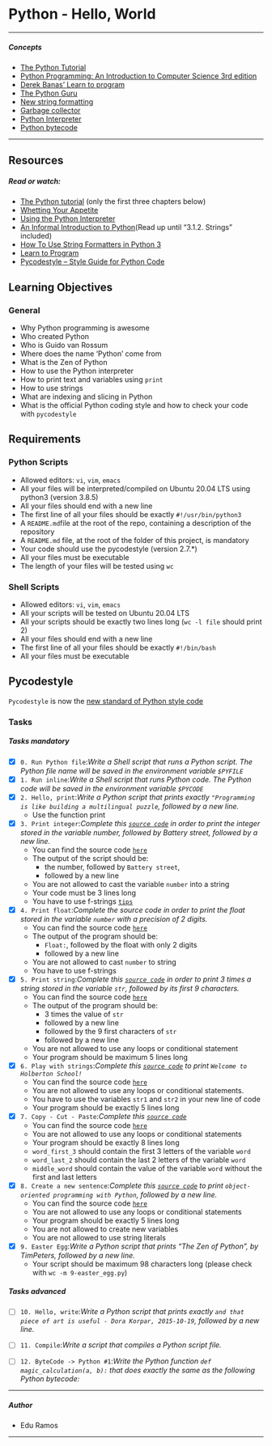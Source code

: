 # Python - Hello, World
---
##### Concepts
- [The Python Tutorial](https://docs.python.org/3.4/tutorial/index.html)
- [Python Programming: An Introduction to Computer Science 3rd edition](https://www.pdfdrive.com/python-programming-an-introduction-to-computer-science-e183602644.html)
- [Derek Banas’ Learn to program](https://www.youtube.com/playlist?list=PLGLfVvz_LVvTn3cK5e6LjhgGiSeVlIRwt)
- [The Python Guru](https://thepythonguru.com/)
- [New string formatting](https://realpython.com/python-f-strings/)
- [Garbage collector](https://thp.io/2012/python-gc/python_gc_final_2012-01-22.pdf)
- [Python Interpreter](http://www.aosabook.org/en/500L/a-python-interpreter-written-in-python.html)
- [Python bytecode](https://docs.python.org/3.4/library/dis.html)
---

## Resources
##### Read or watch:
- [The Python tutorial](https://docs.python.org/3/tutorial/index.html) (only the first three chapters below)
- [Whetting Your Appetite](https://docs.python.org/3/tutorial/appetite.html)
- [Using the Python Interpreter](https://docs.python.org/3/tutorial/interpreter.html)
- [An Informal Introduction to Python](https://docs.python.org/3/tutorial/introduction.html)(Read up until “3.1.2. Strings” included)
- [How To Use String Formatters in Python 3](https://realpython.com/python-f-strings/)
- [Learn to Program](https://www.youtube.com/playlist?list=PLGLfVvz_LVvTn3cK5e6LjhgGiSeVlIRwt)
- [Pycodestyle – Style Guide for Python Code](https://pypi.org/project/pycodestyle/)

## Learning Objectives
### General
- Why Python programming is awesome
- Who created Python
- Who is Guido van Rossum
- Where does the name ‘Python’ come from
- What is the Zen of Python
- How to use the Python interpreter
- How to print text and variables using `print`
- How to use strings
- What are indexing and slicing in Python
- What is the official Python coding style and how to check your code with `pycodestyle`

## Requirements
### Python Scripts
- Allowed editors: `vi`, `vim`, `emacs`
- All your files will be interpreted/compiled on Ubuntu 20.04 LTS using python3 (version 3.8.5)
- All your files should end with a new line
- The first line of all your files should be exactly `#!/usr/bin/python3`
- A `README.md`file at the root of the repo, containing a description of the repository
- A `README.md` file, at the root of the folder of this project, is mandatory
- Your code should use the pycodestyle (version 2.7.*)
- All your files must be executable
- The length of your files will be tested using `wc`

### Shell Scripts
- Allowed editors: `vi`, `vim`, `emacs`
- All your scripts will be tested on Ubuntu 20.04 LTS
- All your scripts should be exactly two lines long (`wc -l file` should print 2)
- All your files should end with a new line
- The first line of all your files should be exactly `#!/bin/bash`
- All your files must be executable

## Pycodestyle
`Pycodestyle` is now the [new standard of Python style code](https://github.com/PyCQA/pycodestyle/issues/466)

### Tasks
##### Tasks mandatory
- [x] `0. Run Python file`:*Write a Shell script that runs a Python script. The Python file name will be saved in the environment variable `$PYFILE`*
- [x] `1. Run inline`:*Write a Shell script that runs Python code. The Python code will be saved in the environment variable `$PYCODE`*
- [x] `2. Hello, print`:*Write a Python script that prints exactly `"Programming is like building a multilingual puzzle`, followed by a new line.*
    - Use the function print
- [x] `3. Print integer`:*Complete this [`source code`](https://github.com/holbertonschool/0x00.py/blob/master/3-print_number.py) in order to print the integer stored in the variable number, followed by Battery street, followed by a new line.*
    - You can find the source code [`here`](https://github.com/holbertonschool/0x00.py/blob/master/3-print_number.py)
    - The output of the script should be:
        -  the number, followed by `Battery street`,
        -  followed by a new line
    -  You are not allowed to cast the variable `number` into a string
    -  Your code must be 3 lines long
    -  You have to use f-strings [`tips`](https://realpython.com/python-f-strings/)
- [x] `4. Print float`:*Complete the source code in order to print the float stored in the variable `number` with a precision of 2 digits.*
    - You can find the source code [`here`](https://github.com/holbertonschool/0x00.py/blob/master/4-print_float.py) 
    - The output of the program should be:
        - `Float:`, followed by the float with only 2 digits
        - followed by a new line
    - You are not allowed to cast `number` to string
    - You have to use f-strings
- [x] `5. Print string`:*Complete this [`source code`](https://github.com/holbertonschool/0x00.py/blob/master/5-print_string.py) in order to print 3 times a string stored in the variable `str`, followed by its first 9 characters.*
    -  You can find the source code [`here`](https://github.com/holbertonschool/0x00.py/blob/master/5-print_string.py)
    -  The output of the program should be:
        - 3 times the value of `str`
        - followed by a new line
        - followed by the 9 first characters of `str`
        - followed by a new line
    - You are not allowed to use any loops or conditional statement
    - Your program should be maximum 5 lines long
- [x] `6. Play with strings`:*Complete this [`source code`](https://github.com/holbertonschool/0x00.py/blob/master/6-concat.py) to print `Welcome to Holberton School!`*
    -  You can find the source code [`here`](https://github.com/holbertonschool/0x00.py/blob/master/6-concat.py)
    -  You are not allowed to use any loops or conditional statements.
    -  You have to use the variables `str1` and `str2` in your new line of code
    -  Your program should be exactly 5 lines long
- [x] `7. Copy - Cut - Paste`:*Complete this [`source code`](https://github.com/holbertonschool/0x00.py/blob/master/7-edges.py)*
    -  You can find the source code [`here`](https://github.com/holbertonschool/0x00.py/blob/master/7-edges.py)
    -  You are not allowed to use any loops or conditional statements
    -  Your program should be exactly 8 lines long
    -  `word_first_3` should contain the first 3 letters of the variable `word`
    -  `word_last_2` should contain the last 2 letters of the variable `word`
    -  `middle_word` should contain the value of the variable `word` without the first and last letters
- [x] `8. Create a new sentence`:*Complete this [`source code`](https://github.com/holbertonschool/0x00.py/blob/master/8-concat_edges.py) to print `object-oriented programming with Python`, followed by a new line.*
    - You can find the source code [`here`](https://github.com/holbertonschool/0x00.py/blob/master/8-concat_edges.py)
    - You are not allowed to use any loops or conditional statements
    - Your program should be exactly 5 lines long
    - You are not allowed to create new variables
    - You are not allowed to use string literals
- [x] `9. Easter Egg`:*Write a Python script that prints “The Zen of Python”, by TimPeters, followed by a new line.*
    -  Your script should be maximum 98 characters long (please check with `wc -m 9-easter_egg.py`)

##### Tasks advanced
- [ ] `10. Hello, write`:*Write a Python script that prints exactly `and that piece of art is useful - Dora Korpar, 2015-10-19`, followed by a new line.*
- [ ] `11. Compile`:*Write a script that compiles a Python script file.*
- [ ] `12. ByteCode -> Python #1`:*Write the Python function `def magic_calculation(a, b):` that does exactly the same as the following Python bytecode:*


---
##### Author
- Edu Ramos

---
